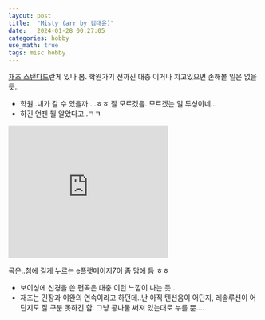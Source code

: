 ```yaml
---
layout: post
title:  "Misty (arr by 김대윤)"
date:   2024-01-28 00:27:05 
categories: hobby
use_math: true
tags: misc hobby
---
```


[재즈 스탠다드](https://namu.wiki/w/%EC%9E%AC%EC%A6%88%20%EC%8A%A4%ED%83%A0%EB%8B%A4%EB%93%9C)란게 있나 봄. 학원가기 전까진 대충 이거나 치고있으면 손해볼 일은 없을 듯..
- 학원..내가 갈 수 있을까....ㅎㅎ 잘 모르겠음. 모르겠는 일 투성이네...
- 하긴 언젠 뭘 알았다고..ㅋㅋ

<iframe allowfullscreen="allowfullscreen" class="b-hbp-video b-uploaded" frameborder="0" height="266" id="BLOGGER-video-e6ef9be3c6308926-13466" mozallowfullscreen="mozallowfullscreen" src="https://www.blogger.com/video.g?token=AD6v5dymAZQEat7Pi9aBku-WZxzYuodcR8YJpRbH07R1EQyKAfALQkyaXjj2Aqj11ZOFD5ucmc9OwRjBLrhmmLjJAANfND42LOuolFFsPrxHuW33s7MGaP7z0aBvW-oZKAz0dA1fr_xa" webkitallowfullscreen="webkitallowfullscreen" width="320"></iframe>

곡은..첨에 길게 누르는 e플랫메이저7이 좀 맘에 듬 ㅎㅎ
- 보이싱에 신경을 쓴 편곡은 대충 이런 느낌이 나는 듯..
- 재즈는 긴장과 이완의 연속이라고 하던데..난 아직 텐션음이 어딘지, 레솔루션이 어딘지도 잘 구분 못하긴 함. 그냥 콩나물 써져 있는대로 누를 뿐....
